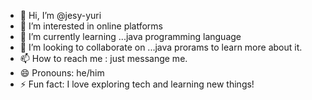 - 👋 Hi, I’m @jesy-yuri
- 👀 I’m interested in online platforms
- 🌱 I’m currently learning ...java programming language 
- 💞️ I’m looking to collaborate on ...java prorams to learn more about it.
- 📫 How to reach me : just messange me.
- 😄 Pronouns: he/him
- ⚡ Fun fact: I love exploring tech and learning new things!

<!---
jesy-yuri/jesy-yuri is a ✨ special ✨ repository because its `README.md` (this file) appears on your GitHub profile.
You can click the Preview link to take a look at your changes.
--->
